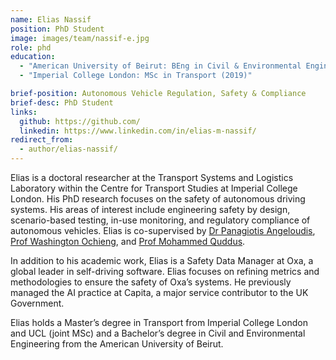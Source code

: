 ```yaml
---
name: Elias Nassif
position: PhD Student
image: images/team/nassif-e.jpg
role: phd
education: 
  - "American University of Beirut: BEng in Civil & Environmental Engineering (2018)"
  - "Imperial College London: MSc in Transport (2019)"

brief-position: Autonomous Vehicle Regulation, Safety & Compliance
brief-desc: PhD Student
links:
  github: https://github.com/
  linkedin: https://www.linkedin.com/in/elias-m-nassif/
redirect_from:
  - author/elias-nassif/
---
```


Elias is a doctoral researcher at the Transport Systems and Logistics Laboratory within the Centre for Transport Studies at Imperial College London. His PhD research focuses on the safety of autonomous driving systems. His areas of interest include engineering safety by design, scenario-based testing, in-use monitoring, and regulatory compliance of autonomous vehicles. Elias is co-supervised by [Dr Panagiotis Angeloudis](https://transport-systems.imperial.ac.uk/author/panagiotis-angeloudis/), [Prof Washington Ochieng](https://www.imperial.ac.uk/people/w.ochieng), and [Prof Mohammed Quddus](https://www.imperial.ac.uk/people/m.quddus).

In addition to his academic work, Elias is a Safety Data Manager at Oxa, a global leader in self-driving software. Elias focuses on refining metrics and methodologies to ensure the safety of Oxa’s systems. He previously managed the AI practice at Capita, a major service contributor to the UK Government.

Elias holds a Master’s degree in Transport from Imperial College London and UCL (joint MSc) and a Bachelor’s degree in Civil and Environmental Engineering from the American University of Beirut.